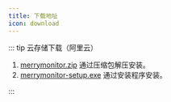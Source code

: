 ```yaml
---
title: 下载地址
icon: download
---
```


<!-- ::: tip Github 下载

1. <a href="/merry-monitor/merrymonitor.zip" download="merrymonitor">merrymonitor.zip</a> 通过压缩包解压安装。
2. <a href="/merry-monitor/merrymonitor-setup" download="merrymonitor-setup">merrymonitor-setup</a> 通过安装程序安装。

::: -->

::: tip 云存储下载（阿里云）

1. [merrymonitor.zip](https://mp-ced0d90a-75a8-498b-adb7-2fa8c4dd302f.cdn.bspapp.com/cloudstorage/merrymonitor.zip) 通过压缩包解压安装。
2. [merrymonitor-setup.exe](https://mp-ced0d90a-75a8-498b-adb7-2fa8c4dd302f.cdn.bspapp.com/cloudstorage/merrymonitor-setup.exe) 通过安装程序安装。

:::
